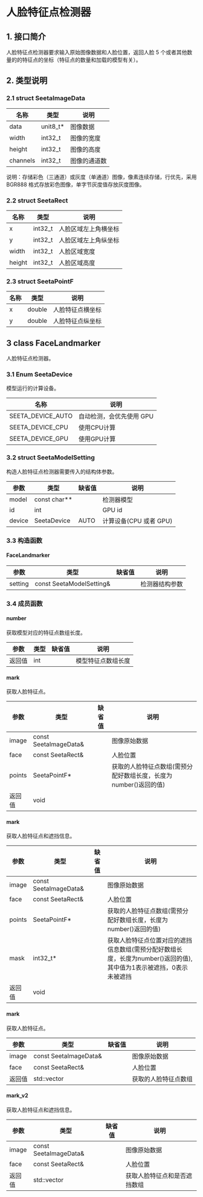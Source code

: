 # 人脸特征点检测器

## **1. 接口简介** <br>

人脸特征点检测器要求输入原始图像数据和人脸位置，返回人脸 5 个或者其他数量的的特征点的坐标（特征点的数量和加载的模型有关）。<br>

## **2. 类型说明**<br>

### **2.1 struct SeetaImageData**<br>

|名称 | 类型 | 说明|
|---|---|---|
|data|unit8_t* |图像数据|
|width | int32_t | 图像的宽度|
|height | int32_t | 图像的高度|
|channels | int32_t | 图像的通道数|
说明：存储彩色（三通道）或灰度（单通道）图像，像素连续存储，行优先，采用 BGR888 格式存放彩色图像，单字节灰度值存放灰度图像。

### **2.2 struct SeetaRect**<br>

|名称 | 类型 | 说明|
|---|---|---|
|x|int32_t |人脸区域左上角横坐标|
|y| int32_t | 人脸区域左上角纵坐标|
|width| int32_t | 人脸区域宽度|
|height| int32_t | 人脸区域高度|

### **2.3 struct SeetaPointF**<br>

|名称 | 类型 | 说明|
|---|---|---|
|x|double|人脸特征点横坐标|
|y|double|人脸特征点纵坐标|

## 3 class FaceLandmarker

人脸特征点检测器。

### 3.1 Enum SeetaDevice

模型运行的计算设备。

|名称 |说明|
|---|---|
|SEETA_DEVICE_AUTO|自动检测，会优先使用 GPU|
|SEETA_DEVICE_CPU|使用CPU计算|
|SEETA_DEVICE_GPU|使用GPU计算|

### 3.2 struct SeetaModelSetting

构造人脸特征点检测器需要传入的结构体参数。

|参数 | 类型 |缺省值|说明|
|---|---|---|---|
|model|const char**| |检测器模型|
|id|int| |GPU id|
|device|SeetaDevice|AUTO |计算设备(CPU 或者 GPU)|

### 3.3 构造函数

#### FaceLandmarker

|参数 | 类型 |缺省值|说明|
|---|---|---|---|
|setting|const SeetaModelSetting&| |检测器结构参数|

### 3.4 成员函数

#### number
获取模型对应的特征点数组长度。

|参数 | 类型 |缺省值|说明|
|---|---|---|---|
|返回值|int| |模型特征点数组长度|

#### mark
获取人脸特征点。

|参数 | 类型 |缺省值|说明|
|---|---|---|---|
|image|const SeetaImageData&| |图像原始数据|
|face|const SeetaRect&| |人脸位置|
|points|SeetaPointF*| |获取的人脸特征点数组(需预分配好数组长度，长度为number()返回的值)|
|返回值|void| | |

#### mark
获取人脸特征点和遮挡信息。

|参数 | 类型 |缺省值|说明|
|---|---|---|---|
|image|const SeetaImageData&| |图像原始数据|
|face|const SeetaRect&| |人脸位置|
|points|SeetaPointF*| |获取的人脸特征点数组(需预分配好数组长度，长度为number()返回的值)|
|mask|int32_t*| |获取人脸特征点位置对应的遮挡信息数组(需预分配好数组长度，长度为number()返回的值), 其中值为1表示被遮挡，0表示未被遮挡|
|返回值|void| | |

#### mark
获取人脸特征点。

|参数 | 类型 |缺省值|说明|
|---|---|---|---|
|image|const SeetaImageData&| |图像原始数据|
|face|const SeetaRect&| |人脸位置|
|返回值|std::vector<SeetaPointF>| |获取的人脸特征点数组 |

#### mark_v2
获取人脸特征点和遮挡信息。

|参数 | 类型 |缺省值|说明|
|---|---|---|---|
|image|const SeetaImageData&| |图像原始数据|
|face|const SeetaRect&| |人脸位置|
|返回值|std::vector<PointWithMask>|  |获取人脸特征点和是否遮挡数组|
